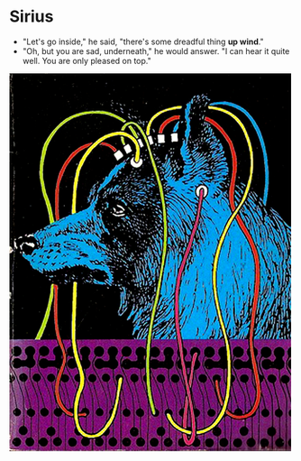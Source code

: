 # Sirius

* "Let's go inside," he said, "there's some dreadful thing **up wind**."
* "Oh, but you are sad, underneath," he would answer. "I can hear it quite well. You are only pleased on top."

<p float="left">
	<img src="./pix/sirius.jpg" width="500" />
</p>